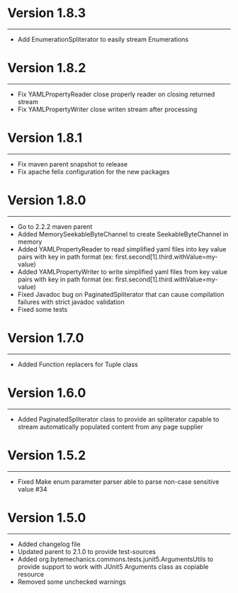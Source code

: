 # Version 1.8.3
---

* Add EnumerationSpliterator to easily stream Enumerations


# Version 1.8.2
---

* Fix YAMLPropertyReader close properly reader on closing returned stream
* Fix YAMLPropertyWriter close writen stream after processing


# Version 1.8.1
---

* Fix maven parent snapshot to release
* Fix apache felix configuration for the new packages


# Version 1.8.0
---

* Go to 2.2.2 maven parent
* Added MemorySeekableByteChannel to create SeekableByteChannel in memory
* Added YAMLPropertyReader to read simplified yaml files into key value pairs with key in path format (ex: first.second[1].third.withValue=my-value)
* Added YAMLPropertyWriter to write simplified yaml files from key value pairs with key in path format (ex: first.second[1].third.withValue=my-value)
* Fixed Javadoc bug on PaginatedSpliterator that can cause compilation failures with strict javadoc validation
* Fixed some tests

# Version 1.7.0
---

* Added Function replacers for Tuple class


# Version 1.6.0
---

* Added PaginatedSpliterator class to provide an spliterator capable to stream automatically populated content from any page supplier


# Version 1.5.2
---

* Fixed Make enum parameter parser able to parse non-case sensitive value #34


# Version 1.5.0
---

* Added changelog file
* Updated parent to 2.1.0 to provide test-sources
* Added org.bytemechanics.commons.tests.junit5.ArgumentsUtils to provide support to work with JUnit5 Arguments class as copiable resource
* Removed some unchecked warnings